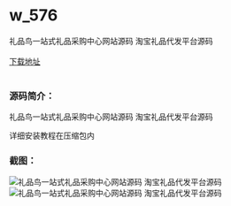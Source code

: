 # w_576
礼品鸟一站式礼品采购中心网站源码 淘宝礼品代发平台源码
<br/></br>
[下载地址](https://www.uuid2.com/576.html "下载地址")
<br/></br>
<h3>源码简介：</h3>
<p>礼品鸟一站式礼品采购中心网站源码 淘宝礼品代发平台源码<p>
<p>详细安装教程在压缩包内<p>
<h3>截图：</h3>
<img src="https://www.uuid2.com/wp-content/uploads/img/202105/c7b691f263.jpg" alt="礼品鸟一站式礼品采购中心网站源码 淘宝礼品代发平台源码"><img src="https://www.uuid2.com/wp-content/uploads/img/202105/c7b691f263.jpg" alt="礼品鸟一站式礼品采购中心网站源码 淘宝礼品代发平台源码">
